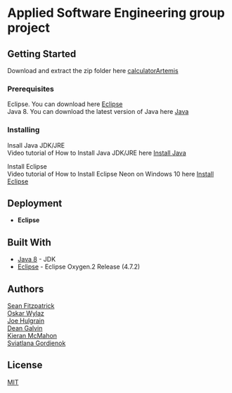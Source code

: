 # Applied Software Engineering group project



## Getting Started

Download and extract the zip folder here [calculatorArtemis](https://github.com/seanJosephFitzpatrick/calculatorArtemis/archive/master.zip)            

### Prerequisites

Eclipse. You can download here [Eclipse](http://www.eclipse.org/downloads/eclipse-packages/)                 
Java 8. You can download the latest version of Java here [Java](http://www.oracle.com/technetwork/java/javase/downloads/jdk8-downloads-2133151.html)    

### Installing

Insall Java JDK/JRE                
Video tutorial of How to Install Java JDK/JRE here [Install Java](https://www.youtube.com/watch?v=FzKcJK68z2k)      

Install Eclipse             
Video tutorial of How to Install Eclipse Neon on Windows 10 here [Install Eclipse](https://www.youtube.com/watch?v=WIzzHeWukUU)       

## Deployment


* **Eclipse**          



## Built With

* [Java 8](http://www.oracle.com/technetwork/java/javase/downloads/jdk8-downloads-2133151.html) - JDK
* [Eclipse](http://www.eclipse.org/downloads/eclipse-packages/)  - Eclipse Oxygen.2 Release (4.7.2)


## Authors

[Sean Fitzpatrick](https://github.com/seanJosephFitzpatrick)        
[Oskar Wylaz]()          
[Joe Hulgrain]()        
[Dean Galvin]()          
[Kieran McMahon]()           
[Sviatlana Gordienok]()           

## License

[MIT](https://github.com/seanJosephFitzpatrick/calculatorArtemis/blob/master/LICENSE)

